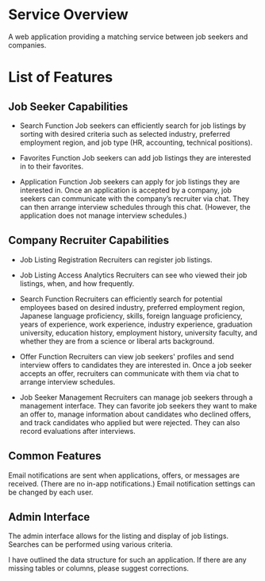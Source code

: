 # Service Overview
A web application providing a matching service between job seekers and companies.

# List of Features
## Job Seeker Capabilities
* Search Function
Job seekers can efficiently search for job listings by sorting with desired criteria such as selected industry, preferred employment region, and job type (HR, accounting, technical positions).

* Favorites Function
Job seekers can add job listings they are interested in to their favorites.

* Application Function
Job seekers can apply for job listings they are interested in. Once an application is accepted by a company, job seekers can communicate with the company’s recruiter via chat. They can then arrange interview schedules through this chat. 
(However, the application does not manage interview schedules.)

## Company Recruiter Capabilities
* Job Listing Registration
Recruiters can register job listings.

* Job Listing Access Analytics
Recruiters can see who viewed their job listings, when, and how frequently.

* Search Function
Recruiters can efficiently search for potential employees based on desired industry, preferred employment region, Japanese language proficiency, skills, foreign language proficiency, years of experience, work experience, industry experience, graduation university, education history, employment history, university faculty, and whether they are from a science or liberal arts background.

* Offer Function
Recruiters can view job seekers' profiles and send interview offers to candidates they are interested in. Once a job seeker accepts an offer, recruiters can communicate with them via chat to arrange interview schedules.

* Job Seeker Management
Recruiters can manage job seekers through a management interface. They can favorite job seekers they want to make an offer to, manage information about candidates who declined offers, and track candidates who applied but were rejected. They can also record evaluations after interviews.

## Common Features
Email notifications are sent when applications, offers, or messages are received. (There are no in-app notifications.) Email notification settings can be changed by each user.

## Admin Interface
The admin interface allows for the listing and display of job listings. Searches can be performed using various criteria.

I have outlined the data structure for such an application. If there are any missing tables or columns, please suggest corrections.
